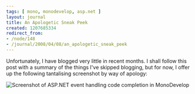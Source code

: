```yaml
---
tags: [ mono, monodevelop, asp.net ]
layout: journal
title: An Apologetic Sneak Peek
created: 1207685334
redirect_from:
- /node/148
- /journal/2008/04/08/an_apologetic_sneak_peek
---
```

Unfortunately, I have blogged very little in recent months. I shall follow this
post with a summary of the things I've skipped blogging, but for now, I offer up
the following tantalising screenshot by way of apology:

![Screenshot of ASP.NET event handling code completion in
MonoDevelop](/files/images/MonoScreenshots/AspNetCCPeek.png)
